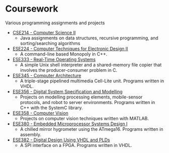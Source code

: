 Coursework
==========

Various programming assignments and projects

- [CSE214 - Computer Science II](https://github.com/ashikul/Coursework/tree/master/CSE214) 
	- Java assignments on data structures, recursive programming, and sorting/searching algorithms
- [ESE224 - Computer Techniques for Electronic Design II](https://github.com/ashikul/Coursework/tree/master/ESE224) 
	- A command-line based Monopoly in C++.
- [ESE333 - Real-Time Operating Systems](https://github.com/ashikul/Coursework/tree/master/ESE333) 
	- A simple Unix shell interpreter and a shared-memory file copier that involves the producer-consumer problem in C.
- [ESE345 - Computer Architecture](https://github.com/ashikul/Coursework/tree/master/ESE345) 
	- A triple-stage pipelined multimedia Cell-Lite unit. Programs written in VHDL.
- [ESE356 - Digital System Specification and Modelling](https://github.com/ashikul/Coursework/tree/master/ESE356) 
	- Projects on modelling processing elements, mobile-sensor protocols, and robot to server environments. Programs written in C++ with the SystemC library.
- [ESE358 - Computer Vision](https://github.com/ashikul/Coursework/tree/master/ESE358) 
	- Projects on computer vision techniques written with MATLAB.
- [ESE380 - Embedded Microprocessor Systems Design I](https://github.com/ashikul/Coursework/tree/master/ESE380) 
	- A chilled mirror hygrometer using the ATmega16. Programs written in assembly.
- [ESE382 - Digital Design Using VHDL and PLDs](https://github.com/ashikul/Coursework/tree/master/ESE382) 
	- A SPI interface on a FPGA. Programs written in VHDL.


